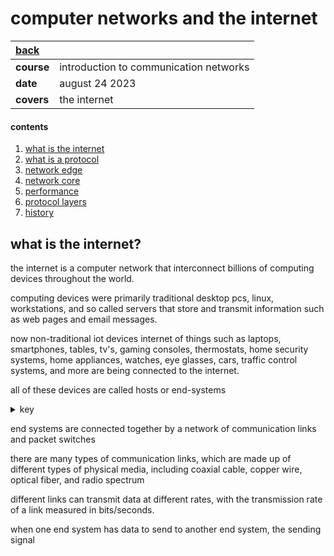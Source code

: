 #  computer networks and the internet

|  **[back](./README.md)** |    |
|:-----------------------------|:---|
| **course** | introduction to communication networks |
| **date**   | august 24 2023 |
| **covers** | the internet |

####  contents

1.  [what is the internet](#what-is-the-internet)
2.  [what is a protocol](#what-is-a-protocol)
3.  [network edge](#network-edge)
4.  [network core](#network-core)
5.  [performance](#performance)
6.  [protocol layers](#protocol-layers)
7.  [history](#history)

##  what is the internet?

the internet is a computer network that interconnect billions of computing devices throughout the world.

computing devices were primarily traditional desktop pcs, linux, workstations, and so called servers that store and transmit information such as web pages and email messages.

now non-traditional iot devices internet of things such as laptops, smartphones, tables, tv's, gaming consoles, thermostats, home security systems, home appliances, watches, eye glasses, cars, traffic control systems, and more are being connected to the internet.

all of these devices are called hosts or end-systems

<details><summary>key</summary>

-  host = end system

-  server

-  mobile

-  router

-  link-layer switch

-  modem

-  base station

-  smartphone

-  cell phone tower

-  tablet

-  traffic light

-  thermostat

-  fridge

-  flat computer monitor

-  keyboard
</details>


end systems are connected together by a network of communication links and packet switches

there are many types of communication links, which are made up of different types of physical media, including coaxial cable, copper wire, optical fiber, and radio spectrum

different links can transmit data at different rates, with the transmission rate of a link measured in bits/seconds.

when one end system has data to send to another end system, the sending signal 









